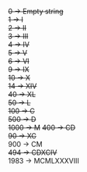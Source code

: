 ~~0 → Empty string~~  
~~1 → I~~  
~~2 → II~~  
~~3 → III~~  
~~4 → IV~~  
~~5 → V~~  
~~6 → VI~~    
~~9 → IX~~  
~~10 → X~~  
~~14 → XIV~~  
~~40 → XL~~  
~~50 → L~~  
~~100 → C~~  
~~500 → D~~  
~~1000 → M~~ 
~~400 → CD~~  
~~90 → XC~~  
900 → CM  
~~494 → CDXCIV~~  
1983 → MCMLXXXVIII  
